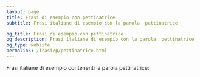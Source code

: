 ```yaml
---
layout: page
title: Frasi di esempio con pettinatrice 
subtitle: Frasi italiane di esempio con la parola  pettinatrice

og_title: Frasi di esempio con pettinatrice 
og_description: Frasi italiane di esempio con la parola  pettinatrice
og_type: website
permalink: /frasi/p/pettinatrice.html
---
```


Frasi italiane di esempio contenenti la parola pettinatrice:


